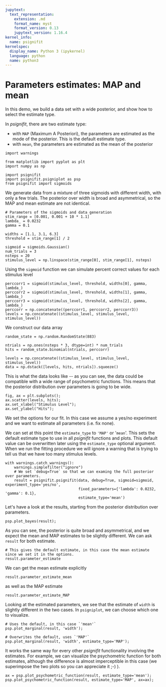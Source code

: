 ```yaml
---
jupytext:
  text_representation:
    extension: .md
    format_name: myst
    format_version: 0.13
    jupytext_version: 1.16.4
kernel_info:
  name: psignifit
kernelspec:
  display_name: Python 3 (ipykernel)
  language: python
  name: python3
---
```


# Parameters estimates: MAP and mean

In this demo, we build a data set with a wide posterior, and show how to select the estimate type.

In *psignifit*, there are two estimate type:
- with `MAP` (Maximum A Posteriori), the parameters are estimated as the mode of the posterior. This is the default estimate type.
- with `mean`, the parameters are estimated as the mean of the posterior


```{code-cell} ipython3
import warnings

from matplotlib import pyplot as plt
import numpy as np

import psignifit
import psignifit.psigniplot as psp
from psignifit import sigmoids
```

We generate data from a mixture of three sigmoids with different width, with
only a few trials. The posterior over width is broad and asymmetrical, so the
MAP and mean estimate are not identical.

```{code-cell} ipython3
# Parameters of the sigmoids and data generation
stim_range = [0.001, 0.001 + 10 * 1.1]
lambda_ = 0.0232
gamma = 0.1

widths = [1.1, 3.1, 6.3]
threshold = stim_range[1] / 2

sigmoid = sigmoids.Gaussian()
num_trials = 3
nsteps = 20
stimulus_level = np.linspace(stim_range[0], stim_range[1], nsteps)

```
Using the `sigmoid` function we can simulate percent correct values for each stimulus level

```{code-cell} ipython3
perccorr1 = sigmoid(stimulus_level, threshold, widths[0], gamma, lambda_)
perccorr2 = sigmoid(stimulus_level, threshold, widths[1], gamma, lambda_)
perccorr3 = sigmoid(stimulus_level, threshold, widths[2], gamma, lambda_)
perccorr = np.concatenate((perccorr1, perccorr2, perccorr3))
levels = np.concatenate((stimulus_level, stimulus_level, stimulus_level))
```


We construct our data array

```{code-cell} ipython3
random_state = np.random.RandomState(883)

ntrials = np.ones(nsteps * 3, dtype=int) * num_trials
hits = random_state.binomial(ntrials, perccorr)

levels = np.concatenate((stimulus_level, stimulus_level, stimulus_level))
data = np.dstack([levels, hits, ntrials]).squeeze()

```

This is what the data looks like -- as you can see, the data could be compatible with a wide range of psychometric functions. This means that the posterior distribution over parameters is going to be wide.

```{code-cell} ipython3
fig, ax = plt.subplots();
ax.scatter(levels, hits);
ax.set_xlabel("Stimulus Level");
ax.set_ylabel("Hits");
```

We set the options for our fit. In this case we assume a yes/no experiment and we want to estimate all parameters (i.e. fix none).

We can set at this point the `estimate_type` to `'MAP'` or '`mean`'. This sets the default estimate type to use in all *psignifit* functions and plots. This default value can be overwritten later using the `estimate_type` optional argument. When we run the fitting procedure we will ignore a warning that is trying to tell us that we have too many stimulus levels.

```{code-cell} ipython3
with warnings.catch_warnings():
    warnings.simplefilter("ignore")
    # We set `debug=True` so that we can examing the full posterior over parameters.
    result = psignifit.psignifit(data, debug=True, sigmoid=sigmoid, experiment_type='yes/no',
                                 fixed_parameters={'lambda': 0.0232, 'gamma': 0.1},
                                 estimate_type='mean')
```

Let's have a look at the results, starting from the posterior distribution over parameters.

```{code-cell} ipython3
psp.plot_bayes(result);
```

As you can see, the posterior is quite broad and asymmetrical, and we expect the mean and MAP estimates to be slightly different. We can ask `result` for both estimate.

```{code-cell} ipython3
# This gives the default estimate, in this case the mean estimate since we set it in the options.
result.parameter_estimate  
```

We can get the mean estimate explicitly
```{code-cell} ipython3
result.parameter_estimate_mean
```

as well as the MAP estimate
```{code-cell} ipython3
result.parameter_estimate_MAP
```

Looking at the estimated parameters, we see that the estimate of `width` is slightly different in the two cases. 
In `psigniplot`, we can choose which one to visualize.

```{code-cell} ipython3
# Uses the default, in this case `'mean'`
psp.plot_marginal(result, 'width');
```

```{code-cell} ipython3
# Overwrites the default, uses `'MAP'`
psp.plot_marginal(result, 'width', estimate_type='MAP');
```

It works the same way for every other *psignifit* functionality involving the estimates. For example, we can visualize the psychometric function for both estimates, although the difference is almost imperceptible in this case (we superimpose the two plots so you can appreciate it ;-) ).

```{code-cell} ipython3
ax = psp.plot_psychometric_function(result, estimate_type='mean');
psp.plot_psychometric_function(result, estimate_type='MAP', ax=ax);

```

